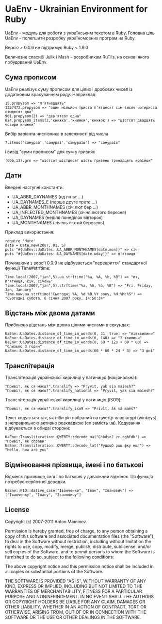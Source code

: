 # UaEnv - Ukrainian Environment for Ruby 

UaEnv - модуль для роботи з українським текстом в Ruby. Головна ціль UaEnv - полегшити
розробку україномовних програм на Ruby.

Версія > 0.0.6 не підтримує Ruby < 1.9.0

Величезне спасибі Julik і Mash - розробникам RuTils, на основі якого побудований UaEnv.


## Cума прописом

UaEnv реалізує суму прописом для цілих і дробових чисел із додатковим врахуванням роду. Наприклад:

    15.propysom => "п'ятнадцять"
    1357472.propysom => "один мільйон триста п'ятдесят сім тисяч чотириста сімдесят два"
    901.propysom(2) => "дев'ятсот одна"
    624.propysom_items(2,'книжка','книжки','книжок') => "шістсот двадцять чотири книжки"

Вибір варіанта числівника в залежності від числа

    7.items('самурай','самураї','самураїв') => "самураїв"

і вивід "суми прописом" для сум у гривнях

    (666.13).grn => "шістсот шістдесят шість гривень тринадцять копійок"


## Дати

Введені наступні константи:

- UA_ABBR_DAYNAMES (нд пн вт ...)
- UA_DAYNAMES_E (перше друге третє ...)
- UA_ABBR_MONTHNAMES (січ лют бер ...)
- UA_INFLECTED_MONTHNAMES (січня лютого березня)
- UA_DAYNAMES (неділя понеділок вівторок)
- UA_MONTHNAMES (січень лютий березень)

Приклад використання:

    require 'date'
    date = Date.new(2007, 01, 5)
    puts "#{UaEnv::UaDates::UA_ABBR_MONTHNAMES[date.mon]}" => січ
    puts "#{UaEnv::UaDates::UA_DAYNAMES[date.wday]}" => п'ятниця

Починаючи з версії 0.0.9 не відбувається "перекриття" стандартної
функції Time#strftime:

    Time.local(2007,"jan",5).ua_strftime("%a, %A, %b, %B") => "пт, п'ятниця, січ, січень"
    Time.local(2007,"jan",5).strftime("%a, %A, %b, %B") => "Fri, Friday, Jan, January"
    Time.now.ua_strftime("Сьогодні %A, %d %B %Y року, %H:%M:%S") => "Сьогодні субота, 6 січня 2007 року, 14:50:34"


## Відстань між двома датами

Приблизна відстань між двома цілими числами в секундах:

    UaEnv::UaDates.distance_of_time_in_words(0, 31, true) => "півхвилини"
    UaEnv::UaDates.distance_of_time_in_words(0, 140) => "2 хвилини"
    UaEnv::UaDates.distance_of_time_in_words(0, 60 * 120 + 60 * 60) => "близько 3 годин"
    UaEnv::UaDates.distance_of_time_in_words(60 * 60 * 24 * 3) => "3 дні"
    

## Транслітерація

Транслітерація української кирилиці у латиницю (національна):

    "Привіт, як ся маєш?".translify => "Pryvit, yak sia maiesh?"
    "Привіт, як ся маєш?".translify_national => "Pryvit, yak sia maiesh?"

Транслітерація української кирилиці у латиницю (ISO9):

    "Привіт, як ся маєш?".translify_iso9 => "Privìt, âk sâ maêš?"

Текст кодується так, як ніби він набраний на qwerty-клавіатурі (winkeys) з неправильною активно розкладкою (en замість ua). Кодування відбувається в обидві сторони:

    UaEnv::Transliteration::QWERTY::decode_ua("Ghbdsn? zr cghfdb") => "Привіт, як справи"
    UaEnv::Transliteration::QWERTY::decode_lat("Руддщб рщц фку нщг") => "Hello, how are you"


## Відмінювання прізвища, імені і по батькові

Відміняє призвище, ім'я і по батькові у давальний відмінок. Ця функція потребує серйозної доводки.

    UaEnv::FIO::dative_case("Іванченко", "Іван", "Іванович") => ["Іванченку", "Івану", "Івановичу"]

## License

Copyright (c) 2007-2011 Anton Maminov.

Permission is hereby granted, free of charge, to any person obtaining a copy of this software and associated documentation files (the "Software"), to deal in the Software without restriction, including without limitation the rights to use, copy, modify, merge, publish, distribute, sublicense, and/or sell copies of the Software, and to permit persons to whom the Software is furnished to do so, subject to the following conditions:

The above copyright notice and this permission notice shall be included in all copies or substantial portions of the Software.

THE SOFTWARE IS PROVIDED "AS IS", WITHOUT WARRANTY OF ANY KIND, EXPRESS OR IMPLIED, INCLUDING BUT NOT LIMITED TO THE WARRANTIES OF MERCHANTABILITY, FITNESS FOR A PARTICULAR PURPOSE AND NONINFRINGEMENT. IN NO EVENT SHALL THE AUTHORS OR COPYRIGHT HOLDERS BE LIABLE FOR ANY CLAIM, DAMAGES OR OTHER LIABILITY, WHETHER IN AN ACTION OF CONTRACT, TORT OR OTHERWISE, ARISING FROM, OUT OF OR IN CONNECTION WITH THE SOFTWARE OR THE USE OR OTHER DEALINGS IN THE SOFTWARE.
